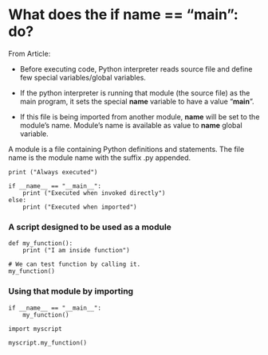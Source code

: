 # What does the if __name__ == “__main__”: do?

From Article:
  - Before executing code, Python interpreter reads source file and define few special variables/global variables. 

  - If the python interpreter is running that module (the source file) as the main program, it sets the special __name__ variable to have a value “__main__”. 
  - If this file is being imported from another module, __name__ will be set to the module’s name. Module’s name is available as value to __name__ global variable. 

A module is a file containing Python definitions and statements. The file name is the module name with the suffix .py appended. 
```
print ("Always executed")
 
if __name__ == "__main__":
    print ("Executed when invoked directly")
else:
    print ("Executed when imported")
```

### A script designed to be used as a module

```
def my_function():
    print ("I am inside function")
 
# We can test function by calling it.
my_function()
```

### Using that module by importing
```
if __name__ == "__main__":
    my_function()
 
import myscript
 
myscript.my_function()
```



